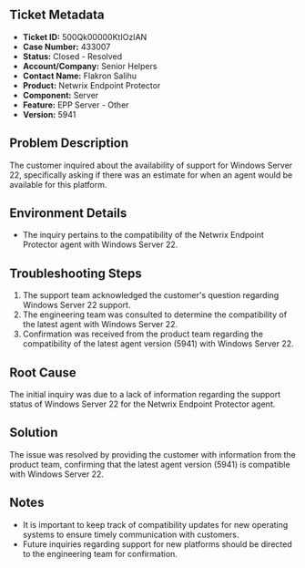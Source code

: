 ## Ticket Metadata
- **Ticket ID:** 500Qk00000KtIOzIAN
- **Case Number:** 433007
- **Status:** Closed - Resolved
- **Account/Company:** Senior Helpers
- **Contact Name:** Flakron Salihu
- **Product:** Netwrix Endpoint Protector
- **Component:** Server
- **Feature:** EPP Server - Other
- **Version:** 5941

## Problem Description
The customer inquired about the availability of support for Windows Server 22, specifically asking if there was an estimate for when an agent would be available for this platform.

## Environment Details
- The inquiry pertains to the compatibility of the Netwrix Endpoint Protector agent with Windows Server 22.

## Troubleshooting Steps
1. The support team acknowledged the customer's question regarding Windows Server 22 support.
2. The engineering team was consulted to determine the compatibility of the latest agent with Windows Server 22.
3. Confirmation was received from the product team regarding the compatibility of the latest agent version (5941) with Windows Server 22.

## Root Cause
The initial inquiry was due to a lack of information regarding the support status of Windows Server 22 for the Netwrix Endpoint Protector agent.

## Solution
The issue was resolved by providing the customer with information from the product team, confirming that the latest agent version (5941) is compatible with Windows Server 22.

## Notes
- It is important to keep track of compatibility updates for new operating systems to ensure timely communication with customers.
- Future inquiries regarding support for new platforms should be directed to the engineering team for confirmation.